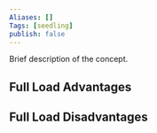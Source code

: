 ```yaml
---
Aliases: []
Tags: [seedling]
publish: false
---
```


Brief description of the concept.

## Full Load Advantages

## Full Load Disadvantages